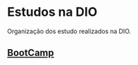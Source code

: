 # Estudos na DIO

Organização dos estudo realizados na DIO.

## [BootCamp](https://github.com/Guilhermejf/dio.estudos/blob/main/Bootcamp.md)



